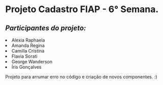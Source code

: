 # Projeto Cadastro FIAP - 6° Semana.
## _Participantes do projeto:_

<li>Alexia Raphaela</li>
<li>Amanda Regina</li>
<li>Camilla Cristina</li>
<li>Flavia Sorati</li>
<li>George Wanderson</li>
<li>Íris Gonçalves</li>

Projeto para arrumar erro no código e criação de novos componentes. :)
